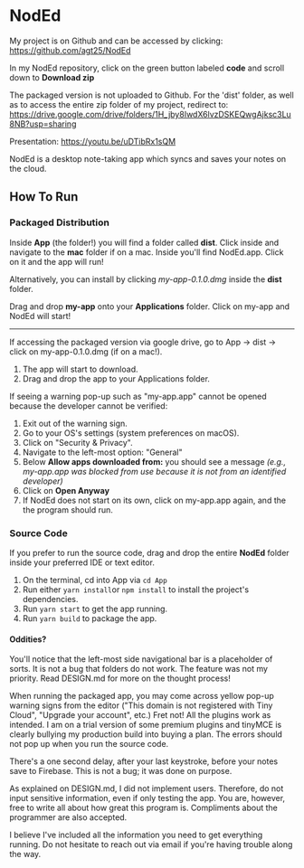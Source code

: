 # NodEd


My project is on Github and can be accessed by clicking: https://github.com/agt25/NodEd 

In my NodEd repository, click on the green button labeled **code** and scroll down to **Download zip** 

The packaged version is not uploaded to Github. For the 'dist' folder, as well as to access the entire zip folder of my project, redirect to: https://drive.google.com/drive/folders/1H_jby8IwdX6lvzDSKEQwgAjksc3Lu8NB?usp=sharing 

Presentation: https://youtu.be/uDTibRx1sQM

NodEd is a desktop note-taking app which syncs and saves your notes on the cloud. 

## How To Run 

### Packaged Distribution 

Inside **App** (the folder!) you will find a folder called **dist**. Click inside and navigate to the **mac** folder if on a mac. Inside you'll find NodEd.app. Click on it and the app will run! 

Alternatively, you can install by clicking *my-app-0.1.0.dmg* inside the **dist**  folder. 

Drag and drop **my-app** onto your **Applications** folder. Click on my-app and NodEd will start! 

----------
If accessing the packaged version via google drive, go to App -> dist -> click on my-app-0.1.0.dmg (if on a mac!). 
1. The app will start to download. 
2. Drag and drop the app to your Applications folder. 

If seeing a warning pop-up such as "my-app.app" cannot be opened because the developer cannot be verified:
1. Exit out of the warning sign.
2. Go to your OS's settings (system preferences on macOS). 
3. Click on "Security & Privacy".
4. Navigate to the left-most option: "General"
5. Below **Allow apps downloaded from:** you should see a message *(e.g., my-app.app was blocked from use because it is not from an identified developer)*
6. Click on **Open Anyway** 
7. If NodEd does not start on its own, click on my-app.app again, and the the program should run. 



### Source Code 

If you prefer to run the source code, drag and drop the entire **NodEd** folder inside your preferred IDE or text editor. 

1. On the terminal, cd into App via ```cd App``` 
2. Run either ```yarn install```or ```npm install``` to install the project's dependencies. 
3. Run ```yarn start``` to get the app running. 
4. Run ```yarn build``` to package the app. 



#### Oddities? 

You'll notice that the left-most side navigational bar is a placeholder of sorts. It is not a bug that folders do not work. The feature was not my priority. Read DESIGN.md for more on the thought process! 

When running the packaged app, you may come across yellow pop-up warning signs from the editor ("This domain is not registered with Tiny Cloud", "Upgrade your account", etc.) Fret not! All the plugins work as intended. I am on a trial version of some premium plugins and tinyMCE is clearly bullying my production build into buying a plan. The errors should not pop up when you run the source code. 

There's a one second delay, after your last keystroke, before your notes save to Firebase. This is not a bug; it was done on purpose. 

As explained on DESIGN.md, I did not implement users. Therefore, do not input sensitive information, even if only testing the app. You are, however, free to write all about how great this program is. Compliments about the programmer are also accepted. 

I believe I've included all the information you need to get everything running. Do not hesitate to reach out via email if you're having trouble along the way. 
